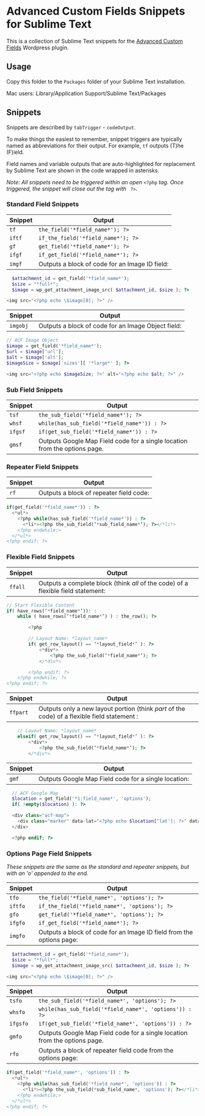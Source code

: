Advanced Custom Fields Snippets for Sublime Text
================================================

This is a collection of Sublime Text snippets for the [Advanced Custom Fields](http://www.advancedcustomfields.com/) Wordpress plugin.

## Usage

Copy this folder to the `Packages` folder of your Sublime Text installation.

Mac users: Library/Application Support/Sublime Text/Packages

## Snippets

Snippets are described by `tabTrigger` - `codeOutput`.

To make things the easiest to remember, snippet triggers are typically named as abbreviations for their output. For example, `tf` outputs (T)he (F)ield.

Field names and variable outputs that are auto-highlighted for replacement by Sublime Text are shown in the code wrapped in asterisks.

*Note: All snippets need to be triggered within an open* `<?php` *tag. Once triggered, the snippet will close out the tag with* ` ?>`.

### Standard Field Snippets
|Snippet|Output|
|-------|------|
| `tf` | `the_field('*field_name*'); ?>` |
| `iftf` | `if_the_field('*field_name*'); ?>` |
| `gf` | `get_field('*field_name*'); ?>` |
| `ifgf` | `if_get_field('*field_name*'); ?>` |
| `imgf` | Outputs a block of code for an Image ID field:|

```php
  $attachment_id = get_field('*field_name*');
  $size = "*full*";
  $image = wp_get_attachment_image_src( $attachment_id, $size ); ?>

<img src="<?php echo \$image[0]; ?>" />
```
|Snippet|Output|
|-------|------|
| `imgobj` | Outputs a block of code for an Image Object field:|

```php
// ACF Image Object
$image = get_field('*field_name*');
$url = $image['url'];
$alt = $image['alt'];
$imageSize = $image['sizes'][ '*large*' ]; ?>

<img src="<?php echo $imageSize; ?>" alt="<?php echo $alt; ?>" />
```

### Sub Field Snippets
|Snippet|Output|
|-------|------|
| `tsf` | `the_sub_field('*field_name*'); ?>` |
| `whsf` | `while(has_sub_field('*field_name*')) : ?>` |
| `ifgsf` | `if(get_sub_field('*field_name*')) : ?>` |
| `gmsf` | Outputs Google Map Field code for a single location from the options page. |

### Repeater Field Snippets
|Snippet|Output|
|-------|------|
| `rf` | Outputs a block of repeater field code: |

```php
if(get_field('*field_name*')) : ?>
  <*ul*>
    <?php while(has_sub_field('*field_name*')) : ?>
      <*li*><?php the_sub_field(‘*sub_field_name*’); ?></*li*>
    <?php endwhile;>
  </*ul*>
<?php endif; ?>
```

### Flexible Field Snippets
|Snippet|Output|
|-------|------|
| `ffall` | Outputs a complete block (think _all_ of the code) of a flexible field statement: |

```php
// Start Flexible Content
if( have_rows(‘*field_name*’)): :
	while ( have_rows(‘*field_name*’) ) : the_row(); ?>

		<?php

		// Layout Name: *layout_name*
		if( get_row_layout() == ‘*layout_field*’ ): ?>
			<*div*>
				<?php the_sub_field(‘*field_name*’); ?>
			</*div*>

		<?php endif; ?>
	<?php endwhile; ?>
<?php endif; ?>
```

|Snippet|Output|
|-------|------|
| `ffpart` | Outputs only a new layout portion (think _part_ of the code) of a flexible field statement : |

```php
	// Layout Name: *layout_name*
	elseif( get_row_layout() == ‘*layout_field*’ ): ?>
		<*div*>
			<?php the_sub_field(‘*field_name*’); ?>
		</*div*>
```

|Snippet|Output|
|-------|------|
| `gmf` | Outputs Google Map Field code for a single location: |

```php
  // ACF Google Map
  $location = get_field('*1:field_name*', 'options');
  if( !empty($location) ): ?>

  <div class="acf-map">
    <div class="marker" data-lat="<?php echo $location['lat']; ?>" data-lng="<?php echo $location['lng']; ?>"></div>
  </div>

  <?php endif; ?>
```

### Options Page Field Snippets
*These snippets are the same as the standard and repeater snippets, but with an 'o' appended to the end.*

|Snippet|Output|
|-------|------|
| `tfo` | `the_field('*field_name*', 'options'); ?>` |
| `iftfo` | `if_the_field('*field_name*', 'options'); ?>` |
| `gfo` | `get_field('*field_name*', 'options'); ?>` |
| `ifgfo` | `if_get_field('*field_name*'); ?>` |
| `imgfo` | Outputs a block of code for an Image ID field from the options page:|

```php
  $attachment_id = get_field('*field_name*');
  $size = "*full*";
  $image = wp_get_attachment_image_src( $attachment_id, $size ); ?>

<img src="<?php echo \$image[0]; ?>" />
```


|Snippet|Output|
|-------|------|
|  `tsfo` | `the_sub_field('*field_name*', 'options'); ?>` |
|  `whsfo` | `while(has_sub_field('*field_name*', 'options')) : ?>` |
| `ifgsfo` | `if(get_sub_field('*field_name*', 'options')) : ?>` |
| `gmfo` | Outputs Google Map Field code for a single location from the options page. |
| `rfo` | Outputs a block of repeater field code from the options page:|

```php
if(get_field('*field_name*', 'options')) : ?>
  <*ul*>
    <?php while(has_sub_field('*field_name*', 'options')) : ?>
      <*li*><?php the_sub_field(*sub_field_name*, 'options'); ?></*li*>
    <?php endwhile;>
  </*ul*>
<?php endif; ?>
```

